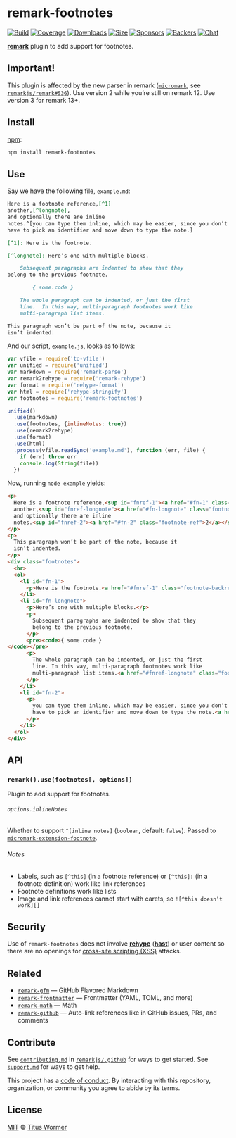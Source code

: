 # remark-footnotes

[![Build][build-badge]][build]
[![Coverage][coverage-badge]][coverage]
[![Downloads][downloads-badge]][downloads]
[![Size][size-badge]][size]
[![Sponsors][sponsors-badge]][collective]
[![Backers][backers-badge]][collective]
[![Chat][chat-badge]][chat]

[**remark**][remark] plugin to add support for footnotes.

## Important!

This plugin is affected by the new parser in remark
([`micromark`](https://github.com/micromark/micromark),
see [`remarkjs/remark#536`](https://github.com/remarkjs/remark/pull/536)).
Use version 2 while you’re still on remark 12.
Use version 3 for remark 13+.

## Install

[npm][]:

```sh
npm install remark-footnotes
```

## Use

Say we have the following file, `example.md`:

```markdown
Here is a footnote reference,[^1]
another,[^longnote],
and optionally there are inline
notes.^[you can type them inline, which may be easier, since you don’t
have to pick an identifier and move down to type the note.]

[^1]: Here is the footnote.

[^longnote]: Here’s one with multiple blocks.

    Subsequent paragraphs are indented to show that they
belong to the previous footnote.

        { some.code }

    The whole paragraph can be indented, or just the first
    line.  In this way, multi-paragraph footnotes work like
    multi-paragraph list items.

This paragraph won’t be part of the note, because it
isn’t indented.
```

And our script, `example.js`, looks as follows:

```js
var vfile = require('to-vfile')
var unified = require('unified')
var markdown = require('remark-parse')
var remark2rehype = require('remark-rehype')
var format = require('rehype-format')
var html = require('rehype-stringify')
var footnotes = require('remark-footnotes')

unified()
  .use(markdown)
  .use(footnotes, {inlineNotes: true})
  .use(remark2rehype)
  .use(format)
  .use(html)
  .process(vfile.readSync('example.md'), function (err, file) {
    if (err) throw err
    console.log(String(file))
  })
```

Now, running `node example` yields:

```html
<p>
  Here is a footnote reference,<sup id="fnref-1"><a href="#fn-1" class="footnote-ref">1</a></sup>
  another,<sup id="fnref-longnote"><a href="#fn-longnote" class="footnote-ref">longnote</a></sup>,
  and optionally there are inline
  notes.<sup id="fnref-2"><a href="#fn-2" class="footnote-ref">2</a></sup>
</p>
<p>
  This paragraph won’t be part of the note, because it
  isn’t indented.
</p>
<div class="footnotes">
  <hr>
  <ol>
    <li id="fn-1">
      <p>Here is the footnote.<a href="#fnref-1" class="footnote-backref">↩</a></p>
    </li>
    <li id="fn-longnote">
      <p>Here’s one with multiple blocks.</p>
      <p>
        Subsequent paragraphs are indented to show that they
        belong to the previous footnote.
      </p>
      <pre><code>{ some.code }
</code></pre>
      <p>
        The whole paragraph can be indented, or just the first
        line. In this way, multi-paragraph footnotes work like
        multi-paragraph list items.<a href="#fnref-longnote" class="footnote-backref">↩</a>
      </p>
    </li>
    <li id="fn-2">
      <p>
        you can type them inline, which may be easier, since you don’t
        have to pick an identifier and move down to type the note.<a href="#fnref-2" class="footnote-backref">↩</a>
      </p>
    </li>
  </ol>
</div>
```

## API

### `remark().use(footnotes[, options])`

Plugin to add support for footnotes.

###### `options.inlineNotes`

Whether to support `^[inline notes]` (`boolean`, default: `false`).
Passed to [`micromark-extension-footnote`][mm-footnote].

###### Notes

*   Labels, such as `[^this]` (in a footnote reference) or `[^this]:` (in a
    footnote definition) work like link references
*   Footnote definitions work like lists
*   Image and link references cannot start with carets, so `![^this doesn’t
    work][]`

## Security

Use of `remark-footnotes` does not involve [**rehype**][rehype]
([**hast**][hast]) or user content so there are no openings for [cross-site
scripting (XSS)][xss] attacks.

## Related

*   [`remark-gfm`](https://github.com/remarkjs/remark-gfm)
    — GitHub Flavored Markdown
*   [`remark-frontmatter`](https://github.com/remarkjs/remark-frontmatter)
    — Frontmatter (YAML, TOML, and more)
*   [`remark-math`](https://github.com/remarkjs/remark-math)
    — Math
*   [`remark-github`](https://github.com/remarkjs/remark-github)
    — Auto-link references like in GitHub issues, PRs, and comments

## Contribute

See [`contributing.md`][contributing] in [`remarkjs/.github`][health] for ways
to get started.
See [`support.md`][support] for ways to get help.

This project has a [code of conduct][coc].
By interacting with this repository, organization, or community you agree to
abide by its terms.

## License

[MIT][license] © [Titus Wormer][author]

<!-- Definitions -->

[build-badge]: https://github.com/remarkjs/remark-footnotes/workflows/main/badge.svg

[build]: https://github.com/remarkjs/remark-footnotes/actions

[coverage-badge]: https://img.shields.io/codecov/c/github/remarkjs/remark-footnotes.svg

[coverage]: https://codecov.io/github/remarkjs/remark-footnotes

[downloads-badge]: https://img.shields.io/npm/dm/remark-footnotes.svg

[downloads]: https://www.npmjs.com/package/remark-footnotes

[size-badge]: https://img.shields.io/bundlephobia/minzip/remark-footnotes.svg

[size]: https://bundlephobia.com/result?p=remark-footnotes

[sponsors-badge]: https://opencollective.com/unified/sponsors/badge.svg

[backers-badge]: https://opencollective.com/unified/backers/badge.svg

[collective]: https://opencollective.com/unified

[chat-badge]: https://img.shields.io/badge/chat-discussions-success.svg

[chat]: https://github.com/remarkjs/remark/discussions

[npm]: https://docs.npmjs.com/cli/install

[health]: https://github.com/remarkjs/.github

[contributing]: https://github.com/remarkjs/.github/blob/HEAD/contributing.md

[support]: https://github.com/remarkjs/.github/blob/HEAD/support.md

[coc]: https://github.com/remarkjs/.github/blob/HEAD/code-of-conduct.md

[license]: license

[author]: https://wooorm.com

[remark]: https://github.com/remarkjs/remark

[xss]: https://en.wikipedia.org/wiki/Cross-site_scripting

[rehype]: https://github.com/rehypejs/rehype

[hast]: https://github.com/syntax-tree/hast

[mm-footnote]: https://github.com/micromark/micromark-extension-footnote#optionsinlinenotes
